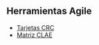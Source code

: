 ## Herramientas Agile

* [Tarjetas CRC](https://docs.google.com/spreadsheets/d/1EqbzDhGHumLWzs5yt8TByZ_fuXCxVpVh/edit?gid=1173642159#gid=1173642159)
* [Matriz CLAE](https://docs.google.com/spreadsheets/d/1SwwwybL0ytC1ACloQvi2BXP6gR9KMrCliNXWmM8F2Vk/edit?usp=sharing)  
